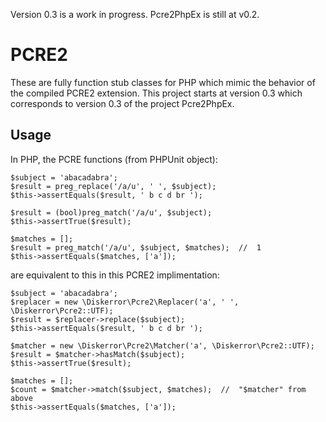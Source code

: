 Version 0.3 is a work in progress. Pcre2PhpEx is still at v0.2.

# PCRE2
These are fully function stub classes for PHP which mimic the behavior of the compiled PCRE2 extension. This project starts at version 0.3 which corresponds to version 0.3 of the project Pcre2PhpEx.

## Usage
In PHP, the PCRE functions (from PHPUnit object):
```
$subject = 'abacadabra';
$result = preg_replace('/a/u', ' ', $subject);
$this->assertEquals($result, ' b c d br ');

$result = (bool)preg_match('/a/u', $subject);
$this->assertTrue($result);

$matches = [];
$result = preg_match('/a/u', $subject, $matches);  //  1
$this->assertEquals($matches, ['a']);
```
are equivalent to this in this PCRE2 implimentation:
```
$subject = 'abacadabra';
$replacer = new \Diskerror\Pcre2\Replacer('a', ' ', \Diskerror\Pcre2::UTF);
$result = $replacer->replace($subject);
$this->assertEquals($result, ' b c d br ');

$matcher = new \Diskerror\Pcre2\Matcher('a', \Diskerror\Pcre2::UTF);
$result = $matcher->hasMatch($subject);
$this->assertTrue($result);

$matches = [];
$count = $matcher->match($subject, $matches);  //  "$matcher" from above
$this->assertEquals($matches, ['a']);
```
